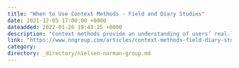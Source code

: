 ```yaml
---
title: "When to Use Context Methods - Field and Diary Studies"
date: 2021-12-05 17:00:00 +0000
dateadded: 2022-01-26 19:49:25 +0000
description: "Context methods provide an understanding of users’ real-life settings and behaviors. They inform the design of products and services."
link: "https://www.nngroup.com/articles/context-methods-field-diary-studies/"
category:
directory: _directory/nielsen-norman-group.md
---
```

